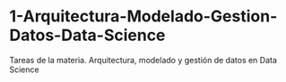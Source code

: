 # 1-Arquitectura-Modelado-Gestion-Datos-Data-Science
Tareas de la materia. Arquitectura, modelado y gestión de datos en Data Science
